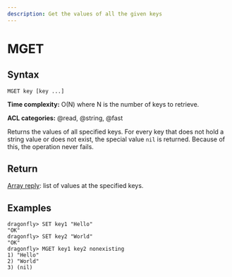 ```yaml
---
description: Get the values of all the given keys
---
```


# MGET

## Syntax

    MGET key [key ...]

**Time complexity:** O(N) where N is the number of keys to retrieve.

**ACL categories:** @read, @string, @fast

Returns the values of all specified keys.
For every key that does not hold a string value or does not exist, the special
value `nil` is returned.
Because of this, the operation never fails.

## Return

[Array reply](https://redis.io/docs/reference/protocol-spec/#arrays): list of values at the specified keys.

## Examples

```shell
dragonfly> SET key1 "Hello"
"OK"
dragonfly> SET key2 "World"
"OK"
dragonfly> MGET key1 key2 nonexisting
1) "Hello"
2) "World"
3) (nil)
```
